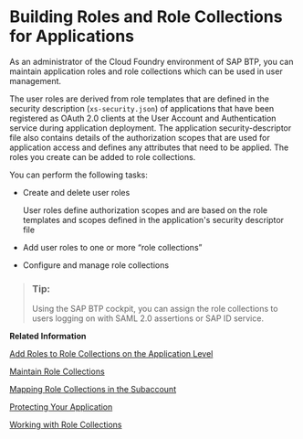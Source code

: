 <!-- loioeaa6a26291914b348e875a00b6beb729 -->

# Building Roles and Role Collections for Applications

As an administrator of the Cloud Foundry environment of SAP BTP, you can maintain application roles and role collections which can be used in user management.

The user roles are derived from role templates that are defined in the security description \(`xs-security.json`\) of applications that have been registered as OAuth 2.0 clients at the User Account and Authentication service during application deployment. The application security-descriptor file also contains details of the authorization scopes that are used for application access and defines any attributes that need to be applied. The roles you create can be added to role collections.

You can perform the following tasks:

-   Create and delete user roles

    User roles define authorization scopes and are based on the role templates and scopes defined in the application's security descriptor file

-   Add user roles to one or more “role collections”
-   Configure and manage role collections

> ### Tip:  
> Using the SAP BTP cockpit, you can assign the role collections to users logging on with SAML 2.0 assertions or SAP ID service.

**Related Information**  


[Add Roles to Role Collections on the Application Level](add-roles-to-role-collections-on-the-application-level-7596a0b.md "Roles are used to define the type of access granted to an application.")

[Maintain Role Collections](maintain-role-collections-d5f1612.md "Role collections group together different roles that can be applied to the application users.")

[Mapping Role Collections in the Subaccount](mapping-role-collections-in-the-subaccount-9e1bf57.md "You have arranged roles in role collections, and now want to assign or map these role collections to business users.")

[Protecting Your Application](../30-development/protecting-your-application-7c5c565.md "Developers create authorization information for business users in their environment; this information is deployed in an application and made available to administrators who complete the authorization setup and assign the authorizations to business users.")

[Working with Role Collections](working-with-role-collections-393ea0b.md "You can manage role collections by creating new ones from scratch or by copying an existing one and editing it. You can add or remove roles. You can also add or remove users or user groups to the role collections. This is the assignment or unassignment action. You can drill down all the way to the role definition or to the individual role, user, and user group, and make changes there.")

